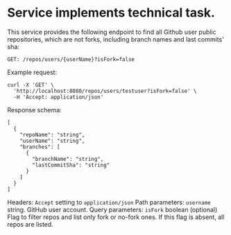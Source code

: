 # Service implements technical task.

This service provides the following endpoint to find all Github user public repositories, which are not forks, including branch names and last commits' sha:
```
GET: /repos/users/{userName}?isFork=false
```
Example request:
```
curl -X 'GET' \
  'http://localhost:8080/repos/users/testuser?isFork=false' \
  -H 'Accept: application/json'
```
Response schema:
```
[
  {
    "repoName": "string",
    "userName": "string",
    "branches": [
      {
        "branchName": "string",
        "lastCommitSha": "string"
      }
    ]
  }
]
```
Headers:
`Accept` setting to `application/json`
Path parameters:
`username` string. GitHub user account.
Query parameters:
`isFork` boolean (optional) Flag to filter repos and list only fork or no-fork ones. If this flag is absent, all repos are listed.
